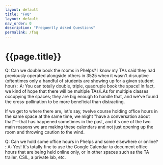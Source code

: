 ```yaml
---
layout: default
title: "FAQ"
layout: default
nav_order: 0
description: "Frequently Asked Questions"
permalink: /faq
---
```


# {{page.title}}

Q: Can we double book the rooms in Phelps? I know my TAs said they had previously operated alongside others in 3525 when it wasn't disruptive (oftentimes only a handful of students are showing up for a given student hour)
: A: You can totally double, triple, quadruple book the space!  In fact, we kind of hope that there will be multiple TAs/LAs for multiple classes occupying the spaces; they are big enough to handle that, and we've found the cross-pollination to be more beneficial than distracting.

  If we get to where there are, let's say, twelve course holding office hours in the same space at the same time, we might "have a conversation about that"—that has happened sometimes in the past, and it's one of the two main reasons we are making these calendars and not just opening up the room and throwing caution to the wind.     
  
  
Q: Can we hold some office hours in Phelps and some elsewhere or online?
: A: Yes!  It's totally fine to use the Google Calendar to document office hours that are being held online only, or in other spaces such as the TA trailer, CSIL, a private lab, etc. 
